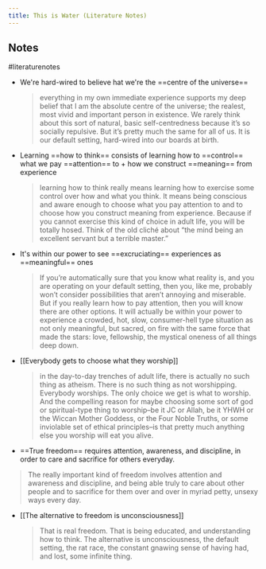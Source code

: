 ```yaml
---
title: This is Water (Literature Notes)
---
```

## Notes
#literaturenotes 
- We're hard-wired to believe hat we're the ==centre of the universe==
  >everything in my own immediate experience supports my deep belief that I am the absolute centre of the universe; the realest, most vivid and important person in existence. We rarely think about this sort of natural, basic self-centredness because it’s so socially repulsive. But it’s pretty much the same for all of us. It is our default setting, hard-wired into our boards at birth.
- Learning ==how to think== consists of learning how to ==control== what we pay ==attention== to + how we construct ==meaning== from experience
  >learning how to think really means learning how to exercise some control over how and what you think. It means being conscious and aware enough to choose what you pay attention to and to choose how you construct meaning from experience. Because if you cannot exercise this kind of choice in adult life, you will be totally hosed. Think of the old cliché about “the mind being an excellent servant but a terrible master.”
- It's within our power to see ==excruciating== experiences as ==meaningful== ones
  >If you’re automatically sure that you know what reality is, and you are operating on your default setting, then you, like me, probably won’t consider possibilities that aren’t annoying and miserable. But if you really learn how to pay attention, then you will know there are other options. It will actually be within your power to experience a crowded, hot, slow, consumer-hell type situation as not only meaningful, but sacred, on fire with the same force that made the stars: love, fellowship, the mystical oneness of all things deep down.
- [[Everybody gets to choose what they worship]]
  >in the day-to-day trenches of adult life, there is actually no such thing as atheism. There is no such thing as not worshipping. Everybody worships. The only choice we get is what to worship. And the compelling reason for maybe choosing some sort of god or spiritual-type thing to worship–be it JC or Allah, be it YHWH or the Wiccan Mother Goddess, or the Four Noble Truths, or some inviolable set of ethical principles–is that pretty much anything else you worship will eat you alive.
- ==True freedom== requires attention, awareness, and discipline, in order to care and sacrifice for others everyday.
 > The really important kind of freedom involves attention and awareness and discipline, and being able truly to care about other people and to sacrifice for them over and over in myriad petty, unsexy ways every day.
- [[The alternative to freedom is unconsciousness]]
  > That is real freedom. That is being educated, and understanding how to think. The alternative is unconsciousness, the default setting, the rat race, the constant gnawing sense of having had, and lost, some infinite thing.

